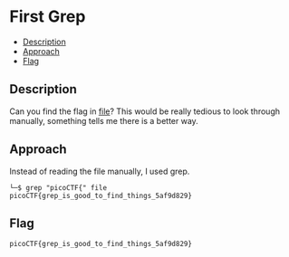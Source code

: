 # First Grep

- [Description](#description)
- [Approach](#approach)
- [Flag](#flag)

## Description

Can you find the flag in [file](https://jupiter.challenges.picoctf.org/static/515f19f3612bfd97cd3f0c0ba32bd864/file)? This would be really tedious to look through manually, something tells me there is a better way.

## Approach

Instead of reading the file manually, I used grep.

```
└─$ grep "picoCTF{" file
picoCTF{grep_is_good_to_find_things_5af9d829}
```

## Flag

`picoCTF{grep_is_good_to_find_things_5af9d829}`